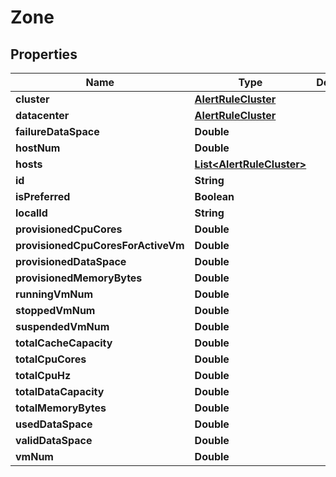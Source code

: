 

# Zone


## Properties

Name | Type | Description | Notes
------------ | ------------- | ------------- | -------------
**cluster** | [**AlertRuleCluster**](AlertRuleCluster.md) |  | 
**datacenter** | [**AlertRuleCluster**](AlertRuleCluster.md) |  | 
**failureDataSpace** | **Double** |  |  [optional]
**hostNum** | **Double** |  |  [optional]
**hosts** | [**List&lt;AlertRuleCluster&gt;**](AlertRuleCluster.md) |  |  [optional]
**id** | **String** |  | 
**isPreferred** | **Boolean** |  | 
**localId** | **String** |  |  [optional]
**provisionedCpuCores** | **Double** |  |  [optional]
**provisionedCpuCoresForActiveVm** | **Double** |  |  [optional]
**provisionedDataSpace** | **Double** |  |  [optional]
**provisionedMemoryBytes** | **Double** |  |  [optional]
**runningVmNum** | **Double** |  |  [optional]
**stoppedVmNum** | **Double** |  |  [optional]
**suspendedVmNum** | **Double** |  |  [optional]
**totalCacheCapacity** | **Double** |  |  [optional]
**totalCpuCores** | **Double** |  |  [optional]
**totalCpuHz** | **Double** |  |  [optional]
**totalDataCapacity** | **Double** |  |  [optional]
**totalMemoryBytes** | **Double** |  |  [optional]
**usedDataSpace** | **Double** |  |  [optional]
**validDataSpace** | **Double** |  |  [optional]
**vmNum** | **Double** |  |  [optional]



